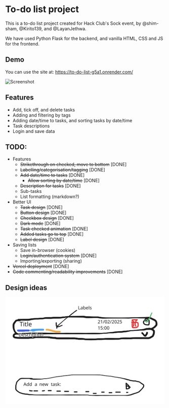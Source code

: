 # To-do list project

This is a to-do list project created for Hack Club's Sock event, by @shim-sham,
@Kirito139, and @LayanJethwa.

We have used Python Flask for the backend, and vanilla HTML, CSS and JS for the frontend.
## Demo

You can use the site at: https://to-do-list-g5a1.onrender.com/

![Screenshot](LINK_TO_SCREENSHOT)
## Features

- Add, tick off, and delete tasks
- Adding and filtering by tags
- Adding date/time to tasks, and sorting tasks by date/time
- Task descriptions
- Login and save data

## TODO:

- Features
    - ~~Strikethrough on checked, move to bottom~~ [DONE]
    - ~~Labelling/categorisation/tagging~~ [DONE]
    - ~~Add date/time to tasks~~ [DONE]
        - ~~Allow sorting by date/time~~ [DONE]
    - ~~Description for tasks~~ [DONE]
    - Sub-tasks
    - List formatting (markdown?)
- Better UI
    - ~~Task design~~ [DONE]
    - ~~Button design~~ [DONE]
    - ~~Checkbox design~~ [DONE]
    - ~~Dark mode~~ [DONE]
    - ~~Task checked animation~~ [DONE]
    - ~~Added tasks go to top~~ [DONE]
    - ~~Label design~~ [DONE]
- Saving lists
    - Save in-browser (cookies)
    - ~~Login/authentication system~~ [DONE]
    - Importing/exporting (sharing)
- ~~Vercel deployment~~ [DONE]
- ~~Code commenting/readability improvements~~ [DONE]

## Design ideas

![UI design](https://raw.githubusercontent.com/shim-sham/todo-list-site/main/sketch.svg)
